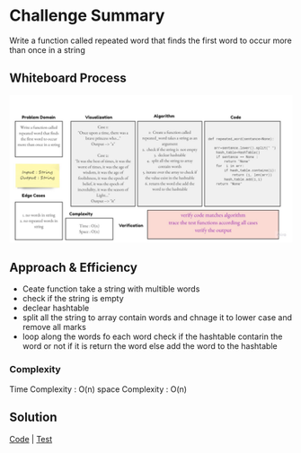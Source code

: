 # Challenge Summary

Write a function called repeated word that finds the first word to occur more than once in a string

## Whiteboard Process

![repeated_word](hashmap-repeated-words-whiteBoard.jpg)

## Approach & Efficiency

+ Ceate function take a string with multible words
+ check if the string is empty
+ declear hashtable
+ split all the string to array contain words and chnage it to lower case and remove all marks
+ loop along the words fo each word check if the hashtable contarin the word or not if it is return the word else add the word to the hashtable

### Complexity

Time Complexity :  O(n)
space Complexity : O(n)

## Solution

[Code](hashmap_repeated_word/hashmap_repeated_word.py) | [Test](tests/test_hashmap_repeated_word.py)

